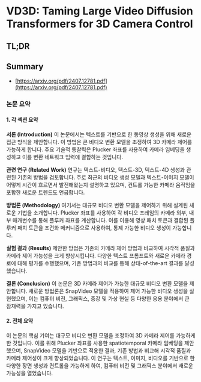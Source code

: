 # VD3D: Taming Large Video Diffusion Transformers for 3D Camera Control
## TL;DR
## Summary
- [https://arxiv.org/pdf/2407.12781.pdf](https://arxiv.org/pdf/2407.12781.pdf)

### 논문 요약

#### 1. 각 섹션 요약

**서론 (Introduction)**
이 논문에서는 텍스트를 기반으로 한 동영상 생성을 위해 새로운 접근 방식을 제안합니다. 이 방법은 큰 비디오 변환 모델을 조정하여 3D 카메라 제어를 가능하게 합니다. 주요 기술적 통찰력은 Plucker 좌표를 사용하여 카메라 임베딩을 생성하고 이를 변환 네트워크 입력에 결합하는 것입니다.

**관련 연구 (Related Work)**
연구는 텍스트-비디오, 텍스트-3D, 텍스트-4D 생성과 관련된 기존의 방법을 검토합니다. 주로 최근의 비디오 생성 모델과 텍스트-이미지 모델이 어떻게 시간이 흐르면서 발전해왔는지 설명하고 있으며, 컨트롤 가능한 카메라 움직임을 포함한 새로운 트렌드도 언급합니다.

**방법론 (Methodology)**
여기서는 대규모 비디오 변환 모델을 제어하기 위해 설계된 새로운 기법을 소개합니다. Plucker 좌표를 사용하여 각 비디오 프레임의 카메라 외부, 내부 매개변수를 통해 플루커 좌표를 계산합니다. 이를 이용해 영상 패치 토큰과 결합된 플루커 패치 토큰을 조건화 메커니즘으로 사용하여, 통제 가능한 비디오 생성이 가능합니다.

**실험 결과 (Results)**
제안한 방법은 기존의 카메라 제어 방법과 비교하여 시각적 품질과 카메라 제어 가능성을 크게 향상시킵니다. 다양한 텍스트 프롬프트와 새로운 카메라 경로에 대해 평가를 수행했으며, 기존 방법과의 비교를 통해 상태-of-the-art 결과를 달성했습니다.

**결론 (Conclusion)**
이 논문은 3D 카메라 제어가 가능한 대규모 비디오 변환 모델을 제안합니다. 새로운 방법론은 SnapVideo 모델을 적용하여 제어 가능한 비디오 생성을 실현했으며, 이는 컴퓨터 비전, 그래픽스, 증강 및 가상 현실 등 다양한 응용 분야에서 큰 잠재력을 가지고 있습니다.

#### 2. 전체 요약
이 논문의 핵심 기여는 대규모 비디오 변환 모델을 조정하여 3D 카메라 제어를 가능하게 한 것입니다. 이를 위해 Plucker 좌표를 사용한 spatiotemporal 카메라 임베딩을 제안했으며, SnapVideo 모델을 기반으로 적용한 결과, 기존 방법과 비교해 시각적 품질과 카메라 제어성이 크게 향상되었습니다. 이 연구는 텍스트, 이미지, 비디오를 기반으로 한 다양한 장면 생성과 컨트롤을 가능하게 하여, 컴퓨터 비전 및 그래픽스 분야에서 새로운 가능성을 열었습니다.